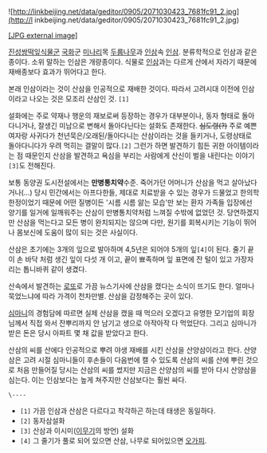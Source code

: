 ![http://linkbeijing.net/data/geditor/0905/2071030423_7681fc91_2.jpg](http://l
inkbeijing.net/data/geditor/0905/2071030423_7681fc91_2.jpg)

[[JPG external
image]](http://linkbeijing.net/data/geditor/0905/2071030423_7681fc91_2.jpg)

  
[진성쌍떡잎식물군](%EC%A7%84%EC%84%B1%EC%8C%8D%EB%96%A1%EC%9E%8E%EC%8B%9D%EB%AC%BC%EA%B5%B0.md) [국화](%EA%B5%AD%ED%99%94.md)군
[미나리](%EB%AF%B8%EB%82%98%EB%A6%AC.md)목
[두룹나무](%EB%91%90%EB%A3%B9%EB%82%98%EB%AC%B4.md)과
[인삼](%EC%9D%B8%EC%82%BC.md)속 [인삼](%EC%9D%B8%EC%82%BC.md). 분류학적으로 인삼과 같은
종이다. 소위 말하는 인삼은 개량종이다. 식물로 [인삼](%EC%9D%B8%EC%82%BC.md)과는 다르게 산에서 자라기 때문에
재배종보다 효과가 뛰어다고 한다.

본래 인삼이라는 것이 산삼을 인공적으로 재배한 것이다. 따라서 고려시대 이전에 인삼이라고 나오는 것은 모조리 산삼인 것. `[1]`

설화에는 주로 약재나 행운의 재보로써 등장하는 경우가 대부분이나, 동자 형태로 돌아다니거나, 잘생긴 미남으로 변해서 돌아다닌다는 설화도
존재한다. <del>심도령(?)</del> 주로 예쁜 여자랑 사귀다가 천년묵은/오래된/돌아다니는 산삼이라는 것을 들키거나, 도령상태로
돌아다니다가 우려 먹히는 결말이 많다.`[2]` 그런가 하면 발견하기 힘든 귀한 아이템이라는 점 때문인지 산삼을 발견하고 욕심을 부리는
사람에게 산신이 벌을 내린다는 이야기`[3]`도 전해진다.

보통 동양권 도시전설에서는 **만병통치약**수준. 죽어가던 어머니가 산삼을 먹고 살아났다거나(...) 당시 민간에서는 아프다한들, 제대로
치료받을 수 있는 경우가 드물었고 한의학 한정이었기 때문에 어떤 질병이든 '시름 시름 앓는 모습'만 보는 환자 가족들 입장에선 양기를 일거에
일깨워주는 산삼이 만병통치약처럼 느껴질 수밖에 없었던 것. 당연하겠지만 산삼을 먹는다고 모든 병이 완치되지는 않으며 다만, 원기를 회복시키는
기능이 뛰어나 몸보신에 도움이 많이 되는 것은 사실이다.

산삼은 초기에는 3개의 잎으로 발아하며 4,5년은 되어야 5개의 잎`[4]`이 된다. 줄기 끝이 손 바닥 처럼 생긴 잎이 다섯 개 이고,
끝이 뾰족하며 잎 표면에 잔 털이 있고 가장자리는 톱니바퀴 같이 생겼다.

산속에서 발견하는 [로또](%EB%A1%9C%EB%98%90.md)로 가끔 뉴스기사에 산삼을 캤다는 소식이 뜨기도 한다. 얼마나
묵었느냐에 따라 가격이 천차만별. 산삼을 감정해주는 곳이 있다.

[심마니](%EC%8B%AC%EB%A7%88%EB%8B%88.md)의 경험담에 따르면 실제 산삼을 캤을 때 먹으러 오겠다고 유명한
모기업의 회장님께서 직접 와서 잔뿌리까지 안 남기고 생으로 아작아작 다 먹었단다. 그리고 심마니가 받은 돈은 당시 아파트 몇 채 값을
받았다고 한다.

산삼의 씨를 산에다 인공적으로 뿌려 야생 재배를 시킨 산삼을 산양삼이라고 한다. 산양삼은 고려 시절 심마니들이 후손들이 다음번에 캘 수
있도록 산삼의 씨를 산에 뿌린 것으로 처음 만들어질 당시는 산삼의 씨를 썼지만 지금은 산양삼의 씨를 받아 다시 산양삼을 심는다. 이는
인삼보다는 높게 쳐주지만 산삼보다는 훨씬 싸다.

`\----`

  * `[1]` 가끔 인삼과 산삼은 다르다고 착각하곤 하는데 태생은 동일하다.
  * `[2]` 동자삼설화
  * `[3]` 산삼과 이시미([이무기](%EC%9D%B4%EB%AC%B4%EA%B8%B0.md)의 방언) 설화
  * `[4]` 그 줄기가 풀로 되어 있으면 산삼, 나무로 되어있으면 [오가피](%EC%98%A4%EA%B0%80%ED%94%BC.md).

